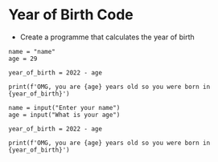 # Year of Birth Code

- Create a programme that calculates the year of birth

```
name = "name"
age = 29

year_of_birth = 2022 - age

print(f'OMG, you are {age} years old so you were born in {year_of_birth}')

name = input("Enter your name")
age = input("What is your age")

year_of_birth = 2022 - age

print(f'OMG, you are {age} years old so you were born in {year_of_birth}')
```